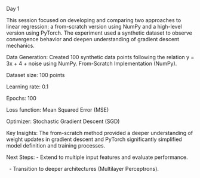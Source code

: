 Day 1



This session focused on developing and comparing two approaches to linear regression: a from-scratch version using NumPy and a high-level version using PyTorch. The experiment used a synthetic dataset to observe convergence behavior and deepen understanding of gradient descent mechanics.



Data Generation: Created 100 synthetic data points following the relation y = 3x + 4 + noise using NumPy. From-Scratch Implementation (NumPy).



Dataset size: 100 points

Learning rate: 0.1

Epochs: 100

Loss function: Mean Squared Error (MSE)

Optimizer: Stochastic Gradient Descent (SGD)



Key Insights: The from-scratch method provided a deeper understanding of weight updates in gradient descent and PyTorch significantly simplified model definition and training processes.



Next Steps: - Extend to multiple input features and evaluate performance.

&nbsp;           - Transition to deeper architectures (Multilayer Perceptrons).





